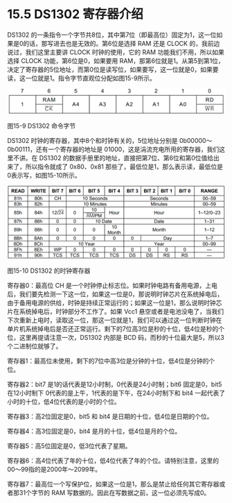 # 15.5 DS1302 寄存器介绍

DS1302 的一条指令一个字节共8位，其中第7位（即最高位）固定为1，这一位如果是0的话，那写进去也是无效的。第6位是选择 RAM 还是 CLOCK 的，我前边说过，我们这里主要讲 CLOCK 时钟的使用，它的 RAM 功能我们不用，所以如果选择 CLOCK 功能，第6位是0，如果要用 RAM，那第6位就是1。从第5到第1位，决定了寄存器的5位地址，而第0位是读写位，如果要写，这一位就是0，如果要读，这一位就是1。指令字节直观位分配如图15-9所示。 

![](images/19.png)

图15-9 DS1302 命令字节

DS1302 时钟的寄存器，其中8个和时钟有关的，5位地址分别是 0b00000～0b00111，还有一个寄存器的地址是 01000，这是涓流充电所用的寄存器，我们这里不讲。在 DS1302 的数据手册里的地址，直接把第7位、第6位和第0位值给出来了，所以指令就成了 0x80、0x81 那些了，最低位是1，那么表示读，最低位是0表示写，如图15-10所示。 

![](images/20.png)

图15-10  DS1302 的时钟寄存器

寄存器0：最高位 CH 是一个时钟停止标志位。如果时钟电路有备用电源，上电后，我们要先检测一下这一位，如果这一位是0，那说明时钟芯片在系统掉电后，由于备用电源的供给，时钟是持续正常运行的；如果这一位是1，那么说明时钟芯片在系统掉电后，时钟部分不工作了。如果 Vcc1 悬空或者是电池没电了，当我们下次重新上电时，读取这一位，那这一位就是1，我们可以通过这一位判断时钟在单片机系统掉电后是否还正常运行。剩下的7位高3位是秒的十位，低4位是秒的个位，这里再提请注意一次，DS1302 内部是 BCD 码，而秒的十位最大是5，所以3个二进制位就够了。

寄存器1：最高位未使用，剩下的7位中高3位是分钟的十位，低4位是分钟的个位。

寄存器2：bit7 是1的话代表是12小时制，0代表是24小时制；bit6 固定是0，bit5 在12小时制下 0代表的是上午，1代表的是下午，在24小时制下和 bit4 一起代表了小时的十位，低4位代表的是小时的个位。

寄存器3：高2位固定是0，bit5 和 bit4 是日期的十位，低4位是日期的个位。

寄存器4：高3位固定是0，bit4 是月的十位，低4位是月的个位。

寄存器5：高5位固定是0，低3位代表了星期。

寄存器6：高4位代表了年的十位，低4位代表了年的个位。请特别注意，这里的00～99指的是2000年～2099年。

寄存器7：最高位一个写保护位，如果这一位是1，那么是禁止给任何其它寄存器或者那31个字节的 RAM 写数据的。因此在写数据之前，这一位必须先写成0。 
